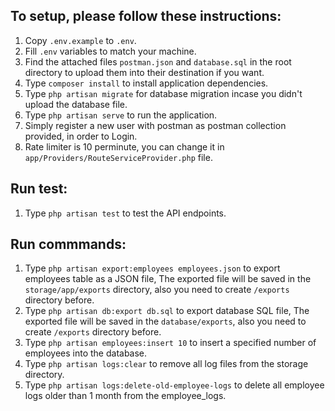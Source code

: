 ## To setup, please follow these instructions:

1. Copy `.env.example` to `.env`.
2. Fill `.env` variables to match your machine.
3. Find the attached files `postman.json` and `database.sql` in the root directory to upload them into their destination if you want.
4. Type `composer install` to install application dependencies.
5. Type `php artisan migrate` for database migration incase you didn't upload the database file.
6. Type `php artisan serve` to run the application.
7. Simply register a new user with postman as postman collection provided, in order to Login.
8. Rate limiter is 10 perminute, you can change it in `app/Providers/RouteServiceProvider.php` file.

## Run test:

1. Type `php artisan test` to test the API endpoints.

## Run commmands:

1. Type `php artisan export:employees employees.json` to export employees table as a JSON file, The exported file will be saved in the `storage/app/exports` directory, also you need to create `/exports` directory before.
2. Type `php artisan db:export db.sql` to export database SQL file, The exported file will be saved in the `database/exports`, also you need to create `/exports` directory before.
3. Type `php artisan employees:insert 10` to insert a specified number of employees into the database.
4. Type `php artisan logs:clear` to remove all log files from the storage directory.
5. Type `php artisan logs:delete-old-employee-logs` to delete all employee logs older than 1 month from the employee_logs.
